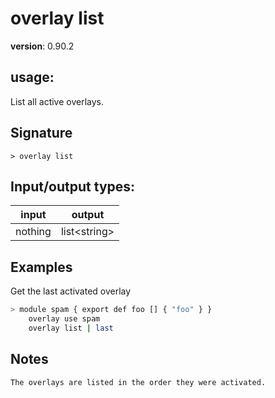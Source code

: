 # overlay list

**version**: 0.90.2

## **usage**:

List all active overlays.

## Signature

`> overlay list `

## Input/output types:

| input   | output         |
| ------- | -------------- |
| nothing | list\<string\> |

## Examples

Get the last activated overlay

```bash
> module spam { export def foo [] { "foo" } }
    overlay use spam
    overlay list | last
```

## Notes

```text
The overlays are listed in the order they were activated.
```
